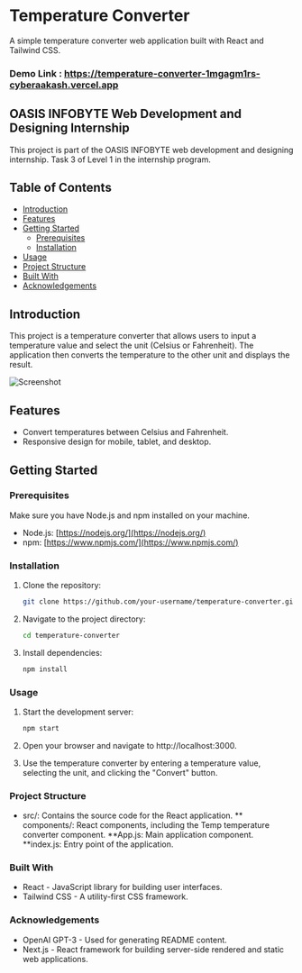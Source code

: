 # Temperature Converter

A simple temperature converter web application built with React and Tailwind CSS.


### Demo Link : https://temperature-converter-1mgagm1rs-cyberaakash.vercel.app

## OASIS INFOBYTE Web Development and Designing Internship

This project is part of the OASIS INFOBYTE web development and designing internship.
Task 3 of Level 1 in the internship program.

## Table of Contents

- [Introduction](#introduction)
- [Features](#features)
- [Getting Started](#getting-started)
  - [Prerequisites](#prerequisites)
  - [Installation](#installation)
- [Usage](#usage)
- [Project Structure](#project-structure)
- [Built With](#built-with)
- [Acknowledgements](#acknowledgements)

## Introduction

This project is a temperature converter that allows users to input a temperature value and select the unit (Celsius or Fahrenheit). The application then converts the temperature to the other unit and displays the result.

![Screenshot](screenshot.png)

## Features

- Convert temperatures between Celsius and Fahrenheit.
- Responsive design for mobile, tablet, and desktop.

## Getting Started

### Prerequisites

Make sure you have Node.js and npm installed on your machine.

- Node.js: [https://nodejs.org/](https://nodejs.org/)
- npm: [https://www.npmjs.com/](https://www.npmjs.com/)

### Installation

1. Clone the repository:

   ```bash
   git clone https://github.com/your-username/temperature-converter.git

2. Navigate to the project directory:

   ```bash
   cd temperature-converter

3. Install dependencies:

   ```bash
   npm install


### Usage

1. Start the development server:

   ```bash
   npm start

2. Open your browser and navigate to http://localhost:3000.

3. Use the temperature converter by entering a temperature value, selecting the unit, and clicking the "Convert" button.


### Project Structure

* src/: Contains the source code for the React application.
** components/: React components, including the Temp temperature converter component.
**App.js: Main application component.
**index.js: Entry point of the application.

  
### Built With

* React - JavaScript library for building user interfaces.
* Tailwind CSS - A utility-first CSS framework.

### Acknowledgements

* OpenAI GPT-3 - Used for generating README content.
* Next.js - React framework for building server-side rendered and static web applications.



